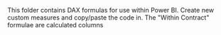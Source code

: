 This folder contains DAX formulas for use within Power BI. Create new custom measures and copy/paste the code in. The "Within Contract" formulae are calculated columns
